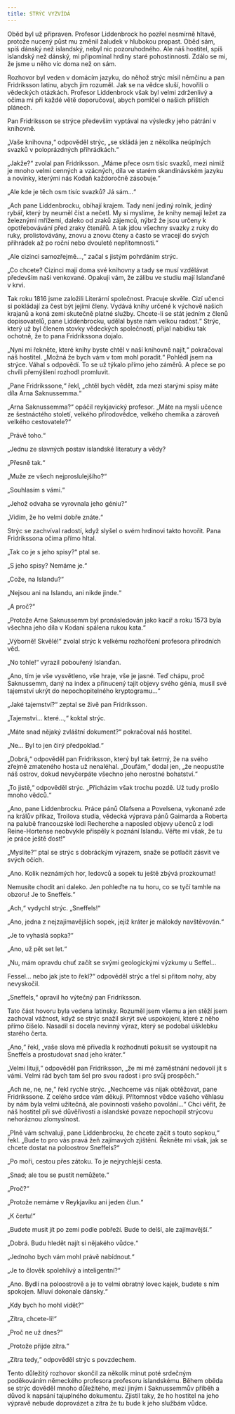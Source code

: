 ```yaml
---
title: STRÝC VYZVÍDÁ
---
```


Oběd byl už připraven. Profesor Liddenbrock ho pozřel nesmírně hltavě, protože nucený půst mu změnil žaludek v hlubokou propast. Oběd sám, spíš dánský než islandský, nebyl nic pozoruhodného. Ale náš hostitel, spíš islandský než dánský, mi připomínal hrdiny staré pohostinnosti. Zdálo se mi, že jsme u něho víc doma než on sám.

Rozhovor byl veden v domácím jazyku, do něhož strýc mísil němčinu a pan Fridriksson latinu, abych jim rozuměl. Jak se na vědce sluší, hovořili o vědeckých otázkách. Profesor Liddenbrock však byl velmi zdrženlivý a očima mi při každé větě doporučoval, abych pomlčel o našich příštích plánech.

Pan Fridriksson se strýce především vyptával na výsledky jeho pátrání v knihovně.

„Vaše knihovna,“ odpověděl strýc, „se skládá jen z několika neúplných svazků v poloprázdných přihrádkách.“

„Jakže?“ zvolal pan Fridriksson. „Máme přece osm tisíc svazků, mezi nimiž je mnoho velmi cenných a vzácných, díla ve starém skandinávském jazyku a novinky, kterými nás Kodaň každoročně zásobuje.“

„Ale kde je těch osm tisíc svazků? Já sám…“

„Ach pane Liddenbrocku, obíhají krajem. Tady není jediný rolník, jediný rybář, který by neuměl číst a nečetl. My si myslíme, že knihy nemají ležet za železnými mřížemi, daleko od zraků zájemců, nýbrž že jsou určeny k opotřebovávání před zraky čtenářů. A tak jdou všechny svazky z ruky do ruky, prolistovávány, znovu a znovu čteny a často se vracejí do svých přihrádek až po roční nebo dvouleté nepřítomnosti.“

„Ale cizinci samozřejmě…,“ začal s jistým pohrdáním strýc.

„Co chcete? Cizinci mají doma své knihovny a tady se musí vzdělávat především naši venkované. Opakuji vám, že zálibu ve studiu mají Islanďané v krvi.

Tak roku 1816 jsme založili Literární společnost. Pracuje skvěle. Cizí učenci si pokládají za čest být jejími členy. Vydává knihy určené k výchově našich krajanů a koná zemi skutečně platné služby. Chcete-li se stát jedním z členů dopisovatelů, pane Liddenbrocku, udělal byste nám velkou radost.“ Strýc, který už byl členem stovky vědeckých společností, přijal nabídku tak ochotně, že to pana Fridrikssona dojalo.

„Nyní mi řekněte, které knihy byste chtěl v naší knihovně najít,“ pokračoval náš hostitel. „Možná že bych vám v tom mohl poradit.“ Pohlédl jsem na strýce. Váhal s odpovědí. To se už týkalo přímo jeho záměrů. A přece se po chvíli přemýšlení rozhodl promluvit.

„Pane Fridrikssone,“ řekl, „chtěl bych vědět, zda mezi starými spisy máte díla Arna Saknussemma.“

„Arna Saknussemma?“ opáčil reykjavický profesor. „Máte na mysli učence ze šestnáctého století, velkého přírodovědce, velkého chemika a zároveň velkého cestovatele?“

„Právě toho.“

„Jednu ze slavných postav islandské literatury a vědy?

„Přesně tak.“

„Muže ze všech nejproslulejšího?“

„Souhlasím s vámi.“

„Jehož odvaha se vyrovnala jeho géniu?“

„Vidím, že ho velmi dobře znáte.“

Strýc se zachvíval radostí, když slyšel o svém hrdinovi takto hovořit. Pana Fridrikssona očima přímo hltal.

„Tak co je s jeho spisy?“ ptal se.

„S jeho spisy? Nemáme je.“

„Cože, na Islandu?“

„Nejsou ani na Islandu, ani nikde jinde.“

„A proč?“

„Protože Arne Saknussemm byl pronásledován jako kacíř a roku 1573 byla všechna jeho díla v Kodani spálena rukou kata.“

„Výborně! Skvělé!“ zvolal strýc k velkému rozhořčení profesora přírodních věd.

„No tohle!“ vyrazil pobouřený Islanďan.

„Ano, tím je vše vysvětleno, vše hraje, vše je jasné. Teď chápu, proč Saknussemm, daný na index a přinucený tajit objevy svého génia, musil své tajemství ukrýt do nepochopitelného kryptogramu…“

„Jaké tajemství?“ zeptal se živě pan Fridriksson.

„Tajemství… které…,“ koktal strýc.

„Máte snad nějaký zvláštní dokument?“ pokračoval náš hostitel.

„Ne… Byl to jen čirý předpoklad.“

„Dobrá,“ odpověděl pan Fridriksson, který byl tak šetrný, že na svého zřejmě zmateného hosta už nenaléhal. „Doufám,“ dodal jen, „že neopustíte náš ostrov, dokud nevyčerpáte všechno jeho nerostné bohatství.“

„To jistě,“ odpověděl strýc. „Přicházím však trochu pozdě. Už tudy prošlo mnoho vědců.“

„Ano, pane Liddenbrocku. Práce pánů Olafsena a Povelsena, vykonané zde na králův příkaz, Troilova studia, vědecká výprava pánů Gaimarda a Roberta na palubě francouzské lodi Recherche a naposled objevy učenců z lodi Reine-Hortense neobvykle přispěly k poznání Islandu. Věřte mi však, že tu je práce ještě dost!“

„Myslíte?“ ptal se strýc s dobráckým výrazem, snaže se potlačit zásvit ve svých očích.

„Ano. Kolik neznámých hor, ledovců a sopek tu ještě zbývá prozkoumat!

Nemusíte chodit ani daleko. Jen pohleďte na tu horu, co se tyčí tamhle na obzoru! Je to Sneffels.“

„Ach,“ vydychl strýc. „Sneffels!“

„Ano, jedna z nejzajímavějších sopek, jejíž kráter je málokdy navštěvován.“

„Je to vyhaslá sopka?“

„Ano, už pět set let.“

„Nu, mám opravdu chuť začít se svými geologickými výzkumy u Seffel…

Fessel… nebo jak jste to řekl?“ odpověděl strýc a třel si přitom nohy, aby nevyskočil.

„Sneffels,“ opravil ho výtečný pan Fridriksson.

Tato část hovoru byla vedena latinsky. Rozuměl jsem všemu a jen stěží jsem zachoval vážnost, když se strýc snažil skrýt své uspokojení, které z něho přímo čišelo. Nasadil si docela nevinný výraz, který se podobal úšklebku starého čerta.

„Ano,“ řekl, „vaše slova mě přivedla k rozhodnutí pokusit se vystoupit na Sneffels a prostudovat snad jeho kráter.“

„Velmi lituji,“ odpověděl pan Fridriksson, „že mi mé zaměstnání nedovolí jít s vámi. Velmi rád bych tam šel pro svou radost i pro svůj prospěch.“

„Ach ne, ne, ne,“ řekl rychle strýc. „Nechceme vás nijak obtěžovat, pane Fridrikssone. Z celého srdce vám děkuji. Přítomnost vědce vašeho věhlasu by nám byla velmi užitečná, ale povinnosti vašeho povolání…“ Chci věřit, že náš hostitel při své důvěřivosti a islandské povaze nepochopil strýcovu nehoráznou zlomyslnost.

„Plně vám schvaluji, pane Liddenbrocku, že chcete začít s touto sopkou,“ řekl. „Bude to pro vás pravá žeň zajímavých zjištění. Řekněte mi však, jak se chcete dostat na poloostrov Sneffels?“

„Po moři, cestou přes zátoku. To je nejrychlejší cesta.

„Snad; ale tou se pustit nemůžete.“

„Proč?“

„Protože nemáme v Reykjavíku ani jeden člun.“

„K čertu!“

„Budete musit jít po zemi podle pobřeží. Bude to delší, ale zajímavější.“

„Dobrá. Budu hledět najít si nějakého vůdce.“

„Jednoho bych vám mohl právě nabídnout.“

„Je to člověk spolehlivý a inteligentní?“

„Ano. Bydlí na poloostrově a je to velmi obratný lovec kajek, budete s ním spokojen. Mluví dokonale dánsky.“

„Kdy bych ho mohl vidět?“

„Zítra, chcete-li!“

„Proč ne už dnes?“

„Protože přijde zítra.“

„Zítra tedy,“ odpověděl strýc s povzdechem.

Tento důležitý rozhovor skončil za několik minut poté srdečným poděkováním německého profesora profesoru islandskému. Během oběda se strýc dověděl mnoho důležitého, mezi jiným i Saknussemmův příběh a důvod k napsání tajuplného dokumentu. Zjistil taky, že ho hostitel na jeho výpravě nebude doprovázet a zítra že tu bude k jeho službám vůdce.
